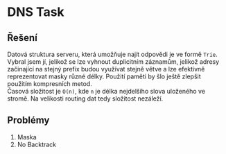 # DNS Task
## Řešení
Datová struktura serveru, která umožňuje najít odpovědi je ve formě `Trie`. Vybral jsem jí, jelikož se lze vyhnout duplicitním záznamům, jelikož adresy začinající na stejný prefix budou využívat stejně větve a lze efektivně reprezentovat masky různé délky. Použití paměti by šlo ještě zlepšit použitím kompresních metod.  
Časová složitost je `O(n)`, kde `n` je délka nejdelšího slova uloženého ve stromě. Na velikosti routing dat tedy složitost nezáleží.  

## Problémy
1) Maska
2) No Backtrack
